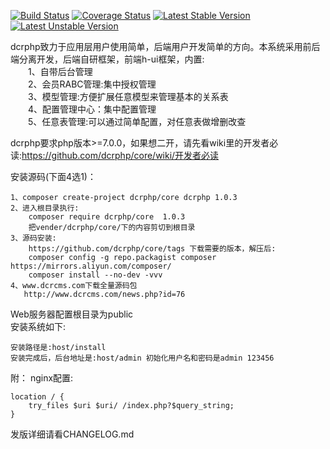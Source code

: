 [![Build Status](https://travis-ci.org/dcrphp/core.svg?branch=master)](https://travis-ci.org/dcrphp/core) 
[![Coverage Status](https://coveralls.io/repos/github/dcrphp/core/badge.svg?branch=master)](https://coveralls.io/github/dcrphp/core?branch=master) 
[![Latest Stable Version](https://poser.pugx.org/dcrphp/core/v/stable.png)](https://packagist.org/packages/dcrphp/core) 
[![Latest Unstable Version](https://poser.pugx.org/dcrphp/core/v/unstable.png)](https://packagist.org/packages/dcrphp/core)  

dcrphp致力于应用层用户使用简单，后端用户开发简单的方向。本系统采用前后端分离开发，后端自研框架，前端h-ui框架，内置:  
　　1、自带后台管理  
　　2、会员RABC管理:集中授权管理  
　　3、模型管理:方便扩展任意模型来管理基本的关系表    
　　4、配置管理中心：集中配置管理  
　　5、任意表管理:可以通过简单配置，对任意表做增删改查  
  
dcrphp要求php版本>=7.0.0，如果想二开，请先看wiki里的开发者必读:https://github.com/dcrphp/core/wiki/开发者必读  

安装源码(下面4选1)：  

    1、composer create-project dcrphp/core dcrphp 1.0.3  
    2、进入根目录执行:
        composer require dcrphp/core  1.0.3  
        把vender/dcrphp/core/下的内容剪切到根目录  
    3、源码安装:
        https://github.com/dcrphp/core/tags 下载需要的版本，解压后:  
        composer config -g repo.packagist composer https://mirrors.aliyun.com/composer/  
        composer install --no-dev -vvv  
    4、www.dcrcms.com下载全量源码包  
       http://www.dcrcms.com/news.php?id=76  
        
Web服务器配置根目录为public  
安装系统如下:    

    安装路径是:host/install    
    安装完成后，后台地址是:host/admin 初始化用户名和密码是admin 123456  
  
附： 
nginx配置:  
```charset utf-8;  
location / {  
    try_files $uri $uri/ /index.php?$query_string;    
}  
```

发版详细请看CHANGELOG.md